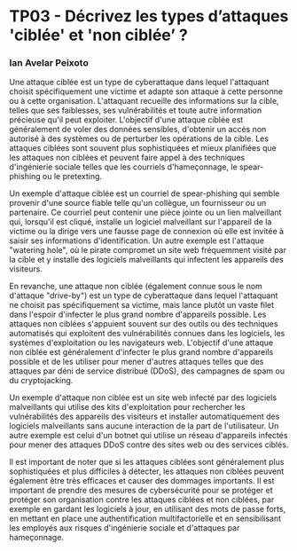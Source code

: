 # TP03 - Décrivez les types d’attaques 'ciblée' et 'non ciblée’ ?

### Ian Avelar Peixoto

Une attaque ciblée est un type de cyberattaque dans lequel l'attaquant choisit spécifiquement une victime et adapte son attaque à cette personne ou à cette organisation. L'attaquant recueille des informations sur la cible, telles que ses faiblesses, ses vulnérabilités et toute autre information précieuse qu'il peut exploiter. L'objectif d'une attaque ciblée est généralement de voler des données sensibles, d'obtenir un accès non autorisé à des systèmes ou de perturber les opérations de la cible. Les attaques ciblées sont souvent plus sophistiquées et mieux planifiées que les attaques non ciblées et peuvent faire appel à des techniques d'ingénierie sociale telles que les courriels d'hameçonnage, le spear-phishing ou le pretexting.

Un exemple d'attaque ciblée est un courriel de spear-phishing qui semble provenir d'une source fiable telle qu'un collègue, un fournisseur ou un partenaire. Ce courriel peut contenir une pièce jointe ou un lien malveillant qui, lorsqu'il est cliqué, installe un logiciel malveillant sur l'appareil de la victime ou la dirige vers une fausse page de connexion où elle est invitée à saisir ses informations d'identification. Un autre exemple est l'attaque "watering hole", où le pirate compromet un site web fréquemment visité par la cible et y installe des logiciels malveillants qui infectent les appareils des visiteurs.

En revanche, une attaque non ciblée (également connue sous le nom d'attaque "drive-by") est un type de cyberattaque dans lequel l'attaquant ne choisit pas spécifiquement sa victime, mais lance plutôt un vaste filet dans l'espoir d'infecter le plus grand nombre d'appareils possible. Les attaques non ciblées s'appuient souvent sur des outils ou des techniques automatisés qui exploitent des vulnérabilités connues dans les logiciels, les systèmes d'exploitation ou les navigateurs web. L'objectif d'une attaque non ciblée est généralement d'infecter le plus grand nombre d'appareils possible et de les utiliser pour mener d'autres attaques telles que des attaques par déni de service distribué (DDoS), des campagnes de spam ou du cryptojacking.

Un exemple d'attaque non ciblée est un site web infecté par des logiciels malveillants qui utilise des kits d'exploitation pour rechercher les vulnérabilités des appareils des visiteurs et installer automatiquement des logiciels malveillants sans aucune interaction de la part de l'utilisateur. Un autre exemple est celui d'un botnet qui utilise un réseau d'appareils infectés pour mener des attaques DDoS contre des sites web ou des services ciblés.

Il est important de noter que si les attaques ciblées sont généralement plus sophistiquées et plus difficiles à détecter, les attaques non ciblées peuvent également être très efficaces et causer des dommages importants. Il est important de prendre des mesures de cybersécurité pour se protéger et protéger son organisation contre les attaques ciblées et non ciblées, par exemple en gardant les logiciels à jour, en utilisant des mots de passe forts, en mettant en place une authentification multifactorielle et en sensibilisant les employés aux risques d'ingénierie sociale et d'attaques par hameçonnage.
